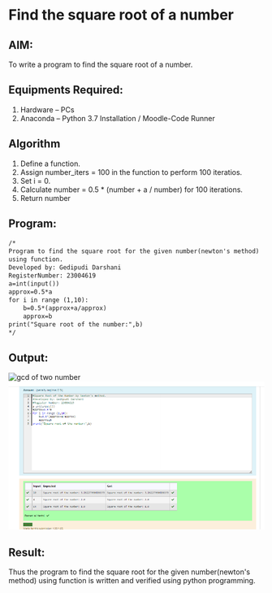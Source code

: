 # Find the square root of a number

## AIM:
To write a program to find the square root of a number.

## Equipments Required:
1. Hardware – PCs
2. Anaconda – Python 3.7 Installation / Moodle-Code Runner

## Algorithm
1. Define a function.
2. Assign number_iters = 100 in the function to perform 100 iteratios.
3. Set i = 0.
4. Calculate  number = 0.5 * (number + a / number) for 100 iterations.
5. Return number

## Program:
```
/*
Program to find the square root for the given number(newton's method) using function.
Developed by: Gedipudi Darshani
RegisterNumber: 23004619
a=int(input())
approx=0.5*a
for i in range (1,10):
    b=0.5*(approx+a/approx)
    approx=b
print("Square root of the number:",b) 
*/
```

## Output:
![gcd of two number](gcd.png)
![solution](output2.png)

## Result:
Thus the program to find the square root for the given number(newton's method) using function is written and verified using python programming.
